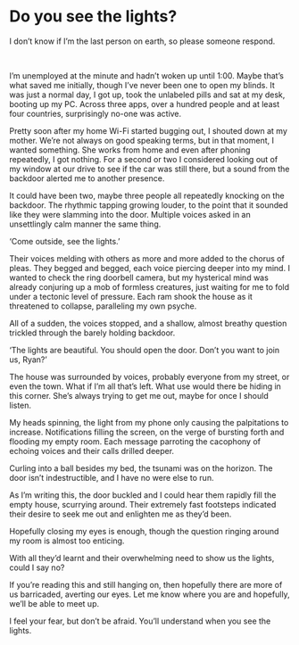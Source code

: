 # Do you see the lights?
I don’t know if I’m the last person on earth, so please someone respond.

 

I’m unemployed at the minute and hadn’t woken up until 1:00. Maybe that’s what saved me initially, though I’ve never been one to open my blinds. It was just a normal day, I got up, took the unlabeled pills and sat at my desk, booting up my PC. Across three apps, over a hundred people and at least four countries, surprisingly no-one was active.



Pretty soon after my home Wi-Fi started bugging out, I shouted down at my mother. We’re not always on good speaking terms, but in that moment, I wanted something. She works from home and even after phoning repeatedly, I got nothing. For a second or two I considered looking out of my window at our drive to see if the car was still there, but a sound from the backdoor alerted me to another presence.



It could have been two, maybe three people all repeatedly knocking on the backdoor. The rhythmic tapping growing louder, to the point that it sounded like they were slamming into the door. Multiple voices asked in an unsettlingly calm manner the same thing.



‘Come outside, see the lights.’



Their voices melding with others as more and more added to the chorus of pleas. They begged and begged, each voice piercing deeper into my mind. I wanted to check the ring doorbell camera, but my hysterical mind was already conjuring up a mob of formless creatures, just waiting for me to fold under a tectonic level of pressure. Each ram shook the house as it threatened to collapse, paralleling my own psyche.



All of a sudden, the voices stopped, and a shallow, almost breathy question trickled through the barely holding backdoor.



‘The lights are beautiful. You should open the door. Don’t you want to join us, Ryan?’



The house was surrounded by voices, probably everyone from my street, or even the town. What if I’m all that’s left. What use would there be hiding in this corner. She’s always trying to get me out, maybe for once I should listen.



My heads spinning, the light from my phone only causing the palpitations to increase. Notifications filling the screen, on the verge of bursting forth and flooding my empty room. Each message parroting the cacophony of echoing voices and their calls drilled deeper.



Curling into a ball besides my bed, the tsunami was on the horizon. The door isn’t indestructible, and I have no were else to run.



As I’m writing this, the door buckled and I could hear them rapidly fill the empty house, scurrying around. Their extremely fast footsteps indicated their desire to seek me out and enlighten me as they’d been.



Hopefully closing my eyes is enough, though the question ringing around my room is almost too enticing.



With all they’d learnt and their overwhelming need to show us the lights, could I say no?



If you’re reading this and still hanging on, then hopefully there are more of us barricaded, averting our eyes. Let me know where you are and hopefully, we’ll be able to meet up.



I feel your fear, but don’t be afraid. You’ll understand when you see the lights.